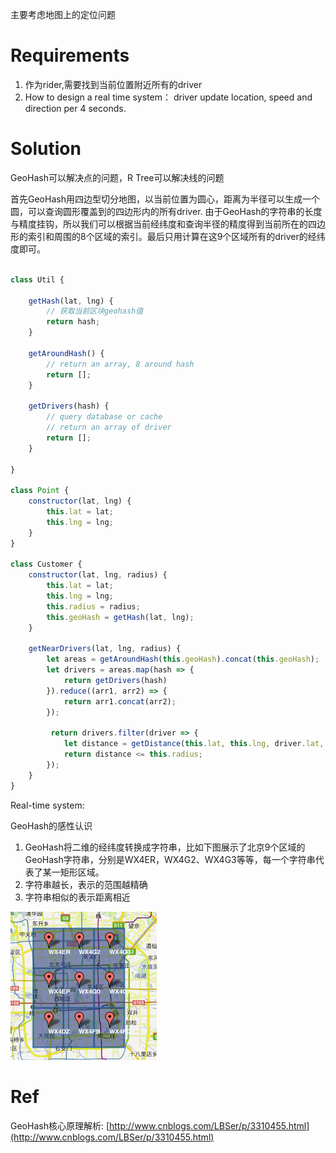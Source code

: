 主要考虑地图上的定位问题

# Requirements

1. 作为rider,需要找到当前位置附近所有的driver
2. How to design a real time system： driver update location, speed and direction per 4 seconds.

# Solution

GeoHash可以解决点的问题，R Tree可以解决线的问题

首先GeoHash用四边型切分地图，以当前位置为圆心，距离为半径可以生成一个圆，可以查询圆形覆盖到的四边形内的所有driver. 由于GeoHash的字符串的长度与精度挂钩，所以我们可以根据当前经纬度和查询半径的精度得到当前所在的四边形的索引和周围的8个区域的索引。最后只用计算在这9个区域所有的driver的经纬度即可。

```js

class Util {

    getHash(lat, lng) {
        // 获取当前区块geohash值
        return hash;
    }
    
    getAroundHash() {
        // return an array, 8 around hash
        return [];
    }
    
    getDrivers(hash) {
        // query database or cache
        // return an array of driver
        return [];
    }

}

class Point {
    constructor(lat, lng) {
        this.lat = lat;
        this.lng = lng;
    }
}

class Customer {
    constructor(lat, lng, radius) {
        this.lat = lat;
        this.lng = lng;
        this.radius = radius;
        this.geoHash = getHash(lat, lng);
    }

    getNearDrivers(lat, lng, radius) {
        let areas = getAroundHash(this.geoHash).concat(this.geoHash);
        let drivers = areas.map(hash => {
            return getDrivers(hash)
        }).reduce((arr1, arr2) => {
            return arr1.concat(arr2);
        });

         return drivers.filter(driver => {
            let distance = getDistance(this.lat, this.lng, driver.lat, driver.lng);
            return distance <= this.radius;
        });
    }
}
```

Real-time system:

GeoHash的感性认识

1. GeoHash将二维的经纬度转换成字符串，比如下图展示了北京9个区域的GeoHash字符串，分别是WX4ER，WX4G2、WX4G3等等，每一个字符串代表了某一矩形区域。
2. 字符串越长，表示的范围越精确
3. 字符串相似的表示距离相近

![](/assets/GeoHash.png)

# Ref

GeoHash核心原理解析: [http://www.cnblogs.com/LBSer/p/3310455.html](http://www.cnblogs.com/LBSer/p/3310455.html)

